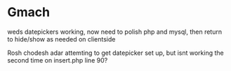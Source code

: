 # Gmach

weds
datepickers working, now need to polish php and mysql, then return to hide/show as needed on clientside

Rosh chodesh adar
attemting to get datepicker set up, but isnt working the second time on insert.php line 90?



